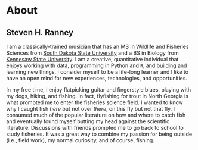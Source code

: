 # About

 ## Steven H. Ranney

I am a classically-trained musician that has an MS in Wildlife and Fisheries Sciences from [South Dakota State University](www.sdstate.edu) and a BS in Biology from [Kennesaw State University](www.kennesaw.edu). I am a creative, quantitative individual that enjoys working with data, programming in Python and `R`, and building and learning new things. I consider myself to be a life-long learner and I like to have an open mind for new experiences, technologies, and opportunities.

In my free time, I enjoy flatpicking guitar and fingerstyle blues, playing with my dogs, hiking, and fishing. In fact, flyfishing for trout in North Georgia is what prompted me to enter the fisheries science field. I wanted to know why I caught fish *here* but not over *there*, on this fly but not that fly. I consumed much of the popular literature on how and where to catch fish and eventually found myself butting my head against the scientific literature. Discussions with friends prompted me to go back to school to study fisheries. It was a great way to combine my passion for being outside (i.e., field work), my normal curiosity, and of course, fishing.

<!-- ## Career Arc

By education and experience, I am a quantitative scientist. Since graduating with my MS in 2008, I have worked as a research assistant at a northern Rocky Mountain university in Montana, as a biometrician with a environmental and statistical consulting firm in Wyoming, I “chose my own adventure” for a while and operated a small environmental, statistical, and data-management firm in SW Montana. Most recently, however, I’ve worked as an analytics consultant for a financial consulting firm. I’ve enjoyed all of the positions I’ve held. Indeed, I learned during my tenure as a biometrician that working with large data sets and discovering new things about those data sets was really what floated my boat. Combining that discovery mentality with my enjoyment of writing code in R and I learned that answering questions with data was really what I enjoyed most.

As an analytics consultant for a financial consulting firm, I manipulate, manage, and analyze data and create visually appealing and easily understood reports from large data sets. In these cases, I generate reports through a Shiny application that allowed others at the firm to access and communicate results to our clients. Much of my work also includes writing custom R packages and F# libraries to allow for the results generated in R and F# to be easily written to formatted Excel spreadsheets. In fact, most recently, I’ve been working in F# exclusively, converting the analyses I wrote in R into an F# webpage that can be accessed without a Shiny license.

I’ve learned that a lot of data analysis is a puzzle. A lot of report creation and generation is a puzzle. *“I have X problem. Steven, will you solve it for me?”* Those kinds of puzzles are fun to solve. I’m looking for more of those now. With data, I can answer a lot of questions.

## The FUTURE!
I’m always looking at what’s out there, mostly for positions where I can use my knowledge of R, my statistical and data analysis experience (including machine learning with SVM, RandomForests, NeuralNetworks, etc), my database skills (MSSQL, MySQL), and my ability to explain technical concepts to non-technical people in a business setting. I recognize this may be a challenge; as a trained fisheries scientist, a lot of people can’t see beyond the degree and the fact that I’m trying to do this remotely is even more of a challenge. But let’s face it: absolutely loving where you live is a hard thing to beat and I absolutely adore SW Montana. Besides, with direct flights from my local airport to Seattle, San Francisco, Salt Lake City, Denver, Houston, Minneapolis-St. Paul, Atlanta, and Newark, I can almost be anywhere in the country within two flights. Also, I enjoy travel, meeting new people, and helping others learn. Further, as I am an established, effective remote worker and with my ability to communicate effectively via telephone, email, technical documents, and with my smiling face on video chat, I’m hoping that the perfect job for me is out there.

Feel free to view my technical resume and don’t hesitate to ask any questions. A more general–and lengthy–CV is available as well. -->